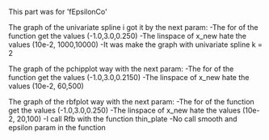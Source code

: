 This part was for 'fEpsilonCo'

The graph of the univariate spline i got it by the next param:
-The for of the function get the values (-1.0,3.0,0.250)
-The linspace of x_new hate the values (10e-2, 1000,10000)
-It was make the graph with univariate spline k = 2

The graph of the pchipplot way with the next param:
-The for of the function get the values (-1.0,3.0,0.2150)
-The linspace of x_new hate the values (10e-2, 60,500)

The graph of the rbfplot way with the next param:
-The for of the function get the values (-1.0,3.0,0.250)
-The linspace of x_new hate the values (10e-2, 20,100)
-I call Rfb with the function thin_plate
-No call smooth and epsilon param in the function

